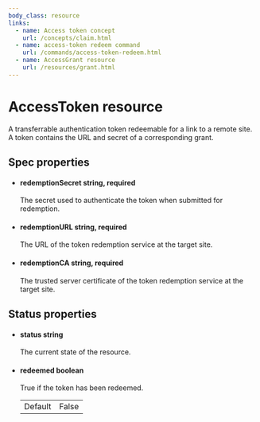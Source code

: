 ```yaml
---
body_class: resource
links:
  - name: Access token concept
    url: /concepts/claim.html
  - name: access-token redeem command
    url: /commands/access-token-redeem.html
  - name: AccessGrant resource
    url: /resources/grant.html
---
```


# AccessToken resource

<section>

A transferrable authentication token redeemable for a link
to a remote site.  A token contains the URL and secret of a
corresponding grant.

</section>

<section>

## Spec properties

- <h4 id="redemptionsecret">redemptionSecret <span class="property-info">string, required</span></h4>

  The secret used to authenticate the token when submitted
  for redemption.

  

- <h4 id="redemptionurl">redemptionURL <span class="property-info">string, required</span></h4>

  The URL of the token redemption service at the target
  site.

  

- <h4 id="redemptionca">redemptionCA <span class="property-info">string, required</span></h4>

  

  The trusted server certificate of the token redemption
  service at the target site.

</section>

<section>

## Status properties

- <h4 id="status">status <span class="property-info">string</span></h4>

  The current state of the resource.

  

- <h4 id="redeemed">redeemed <span class="property-info">boolean</span></h4>

  True if the token has been redeemed.

  | | |
  |-|-|
  | Default | False |
  

</section>
